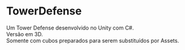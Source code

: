 # TowerDefense
Um Tower Defense desenvolvido no Unity com C#.<br>
Versão em 3D.<br>
Somente com cubos preparados para serem substituídos por Assets.
